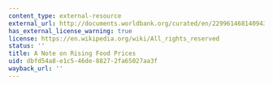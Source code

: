 ```yaml
---
content_type: external-resource
external_url: http://documents.worldbank.org/curated/en/229961468140943023/pdf/WP4682.pdf
has_external_license_warning: true
license: https://en.wikipedia.org/wiki/All_rights_reserved
status: ''
title: A Note on Rising Food Prices
uid: dbfd54a8-e1c5-46de-8827-2fa65027aa3f
wayback_url: ''
---
```

